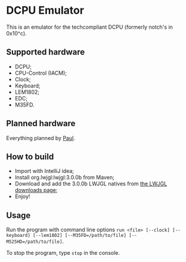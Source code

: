DCPU Emulator
=============

This is an emulator for the techcompliant DCPU (formerly notch's in 0x10^c).

Supported hardware
------------------

* DCPU;
* CPU-Control (IACM);
* Clock;
* Keyboard;
* LEM1802;
* EDC;
* M35FD.

Planned hardware
----------------

Everything planned by [Paul](https://github.com/paultech/TC-Specs).

How to build
------------

* Import with IntelliJ idea;
* Install org.lwjgl:lwjgl:3.0.0b from Maven;
* Download and add the 3.0.0b LWJGL natives from [the LWJGL downloads page](https://www.lwjgl.org/download);
* Enjoy!

Usage
-----

Run the program with command line options `run <file> [--clock] [--keyboard] [--lem1802] [--M35FD=/path/to/file] [--M525HD=/path/to/file]`.

To stop the program, type `stop` in the console.